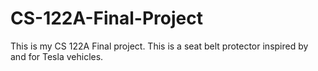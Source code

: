 # CS-122A-Final-Project
This is my CS 122A Final project. This is a seat belt protector inspired by and for Tesla vehicles.
